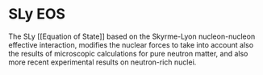 # SLy EOS

The SLy [[Equation of State]] based on the Skyrme-Lyon nucleon-nucleon effective interaction, modifies the nuclear forces to take into account also the results of microscopic calculations for pure neutron matter, and also more recent experimental results on neutron-rich nuclei.
